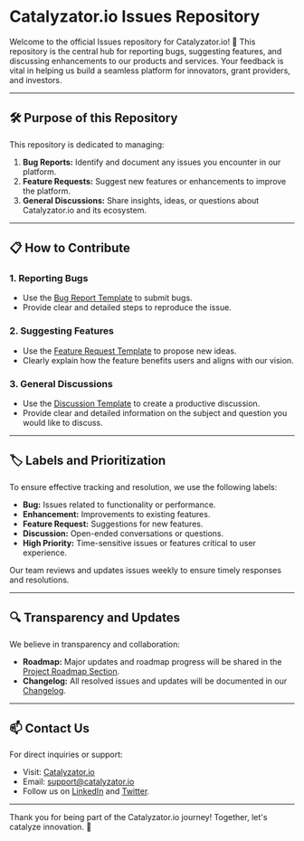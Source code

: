 # Catalyzator.io Issues Repository

Welcome to the official Issues repository for Catalyzator.io! 🚀 This repository is the central hub for reporting bugs, suggesting features, and discussing enhancements to our products and services. Your feedback is vital in helping us build a seamless platform for innovators, grant providers, and investors.

---

## 🛠️ Purpose of this Repository

This repository is dedicated to managing:
1. **Bug Reports:** Identify and document any issues you encounter in our platform.
2. **Feature Requests:** Suggest new features or enhancements to improve the platform.
3. **General Discussions:** Share insights, ideas, or questions about Catalyzator.io and its ecosystem.

---

## 📋 How to Contribute

### 1. Reporting Bugs
- Use the [Bug Report Template](https://github.com/catalyzator-io/catalyzator-issues/issues/new?template=bug_report.md) to submit bugs.
- Provide clear and detailed steps to reproduce the issue.

### 2. Suggesting Features
- Use the [Feature Request Template](https://github.com/catalyzator-io/catalyzator-issues/issues/new?template=feature_request.md) to propose new ideas.
- Clearly explain how the feature benefits users and aligns with our vision.

### 3. General Discussions
- Use the [Discussion Template](https://github.com/catalyzator-io/catalyzator-issues/issues/new?template=discussion.md) to create a productive discussion.
- Provide clear and detailed information on the subject and question you would like to discuss.

---

## 🏷️ Labels and Prioritization

To ensure effective tracking and resolution, we use the following labels:
- **Bug:** Issues related to functionality or performance.
- **Enhancement:** Improvements to existing features.
- **Feature Request:** Suggestions for new features.
- **Discussion:** Open-ended conversations or questions.
- **High Priority:** Time-sensitive issues or features critical to user experience.

Our team reviews and updates issues weekly to ensure timely responses and resolutions.

---

## 🔍 Transparency and Updates

We believe in transparency and collaboration:
- **Roadmap:** Major updates and roadmap progress will be shared in the [Project Roadmap Section](https://github.com/catalyzator-io/catalyzator-issues/projects).
- **Changelog:** All resolved issues and updates will be documented in our [Changelog](https://github.com/catalyzator-io/catalyzator-issues/releases).

---

## 📫 Contact Us

For direct inquiries or support:
- Visit: [Catalyzator.io](https://catalyzator.io)
- Email: support@catalyzator.io
- Follow us on [LinkedIn](https://www.linkedin.com/company/catalyzator/) and [Twitter](#).

---

Thank you for being part of the Catalyzator.io journey! Together, let's catalyze innovation. 🚀
